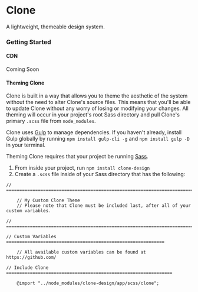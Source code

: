 # Clone

A lightweight, themeable design system.

### Getting Started


#### CDN

Coming Soon

#### Theming Clone

Clone is built in a way that allows you to theme the aesthetic of the system without the need to alter Clone's source files. This means that you'll be able to update Clone without any worry of losing or modifying your changes. All theming will occur in your project's root Sass directory and pull Clone's primary `.scss` file from `node_modules`.

Clone uses [Gulp](https://gulpjs.com/) to manage dependencies. If you haven't already, install Gulp globally by running `npm install gulp-cli -g` and `npm install gulp -D` in your terminal.

Theming Clone requires that your project be running [Sass](https://sass-lang.com/).

1. From inside your project, run `npm install clone-design`
2. Create a `.scss` file inside of your Sass directory that has the following:

```
// =============================================================================

    // My Custom Clone Theme
    // Please note that Clone must be included last, after all of your custom variables.

// =============================================================================

// Custom Variables ============================================================

    // All available custom variables can be found at https://github.com/

// Include Clone ===============================================================

    @import "../node_modules/clone-design/app/scss/clone";
```
